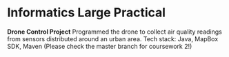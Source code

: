 # Informatics Large Practical
**Drone Control Project**
Programmed the drone to collect air quality readings from sensors distributed around an urban area. 
Tech stack: Java, MapBox SDK, Maven
(Please check the master branch for coursework 2!)
